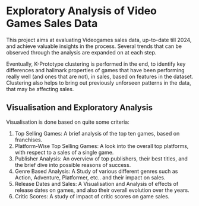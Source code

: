 # Exploratory Analysis of Video Games Sales Data

This project aims at evaluating Videogames sales data, up-to-date till 2024, and achieve valuable insights in the process. Several trends that can be observed through the analysis are expanded on at each step.

Eventually, K-Prototype clustering is performed in the end, to identify key differences and hallmark properties of games that have been performing really well (and ones that are not), in sales, based on features in the dataset. Clustering also helps to bring out previously unforseen patterns in the data, that may be affecting sales.

## Visualisation and Exploratory Analysis
Visualisation is done based on quite some criteria:

1. Top Selling Games: A brief analysis of the top ten games, based on franchises.
2. Platform-Wise Top Selling Games: A look into the overall top platforms, with respect to a sales of a single game.
3. Publisher Analysis: An overview of top publishers, their best titles, and the brief dive into possible reasons of success.
4. Genre Based Analysis: A Study of various different genres such as Action, Adventure, Platformer, etc.. and their impact on sales.
5. Release Dates and Sales: A Visualisation and Analysis of effects of release dates on games, and also their overall evolution over the years.
6. Critic Scores: A study of impact of critic scores on game sales.
